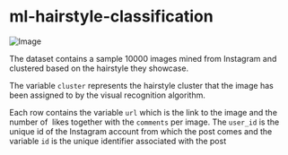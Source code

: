 # ml-hairstyle-classification
![Image](https://howng.com/wp-content/uploads/2016/10/traditional-hairstyles-e1477039899416.jpg)


The dataset contains a sample 10000 images mined from Instagram
and clustered based on the hairstyle they showcase.

The variable `cluster`  represents the hairstyle cluster that the image has been assigned to by 
the visual recognition algorithm.

Each row contains the variable `url` which is the link to the image and  the number of ​ likes
together with the `comments` per image.  The `user_id`  is the unique id of the Instagram account
from which the post comes and the variable  `id`  is the unique identifier associated with the post
